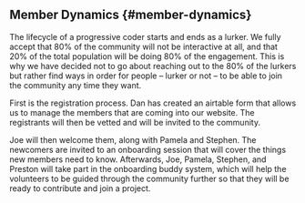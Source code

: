 ## Member Dynamics {#member-dynamics}

The lifecycle of a progressive coder starts and ends as a lurker. We fully accept that 80% of the community will not be interactive at all, and that 20% of the total population will be doing 80% of the engagement. This is why we have decided not to go about reaching out to the 80% of the lurkers but rather find ways in order for people – lurker or not – to be able to join the community any time they want.

First is the registration process. Dan has created an airtable form that allows us to manage the members that are coming into our website. The registrants will then be vetted and will be invited to the community.

Joe will then welcome them, along with Pamela and Stephen. The newcomers are invited to an onboarding session that will cover the things new members need to know. Afterwards, Joe, Pamela, Stephen, and Preston will take part in the onboarding buddy system, which will help the volunteers to be guided through the community further so that they will be ready to contribute and join a project.